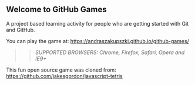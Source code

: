 ## Welcome to GitHub Games

A project based learning activity for people who are getting started with Git and GitHub.

You can play the game at: https://andraszakupszki.github.io/github-games/

>> _*SUPPORTED BROWSERS*: Chrome, Firefox, Safari, Opera and IE9+_

This fun open source game was cloned from: https://github.com/jakesgordon/javascript-tetris
